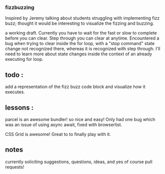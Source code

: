 ### fizzbuzzing

Inspired by Jeremy talking about students struggling with implementing fizz buzz; thought it would be interesting to visualize the fizzing and buzzing.

a working draft. Currently you have to wait for the fast or slow to complete before you can clear. Step through you can clear at anytime. Encountered a bug when trying to clear inside the for loop, with a "stop command" state change not recognized there, whereas it is recognized with step through. I'll need to learn more about state changes inside the context of an already executing for loop.

## todo :

add a representation of the fizz buzz code block and visualize how it executes.

## lessons :

parcel is an awesome bundler! so nice and easy! Only had one bug which was an issue of using async await, fixed with browserlist.

CSS Grid is awesome! Great to to finally play with it.

## notes

currently soliciting suggestions, questions, ideas, and yes of course pull requests!
